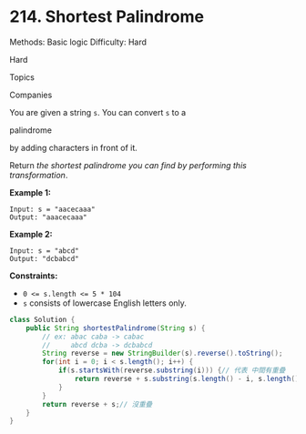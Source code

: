 # 214. Shortest Palindrome

Methods: Basic logic
Difficulty: Hard

Hard

Topics

Companies

You are given a string `s`. You can convert `s` to a

palindrome

by adding characters in front of it.

Return *the shortest palindrome you can find by performing this transformation*.

**Example 1:**

```
Input: s = "aacecaaa"
Output: "aaacecaaa"

```

**Example 2:**

```
Input: s = "abcd"
Output: "dcbabcd"

```

**Constraints:**

- `0 <= s.length <= 5 * 104`
- `s` consists of lowercase English letters only.

```java
class Solution {
    public String shortestPalindrome(String s) {
        // ex: abac caba -> cabac
        //     abcd dcba -> dcbabcd
        String reverse = new StringBuilder(s).reverse().toString();
        for(int i = 0; i < s.length(); i++) {
            if(s.startsWith(reverse.substring(i))) {// 代表 中間有重疊
                return reverse + s.substring(s.length() - i, s.length());
            }
        }
        return reverse + s;// 沒重疊
    }
}
```